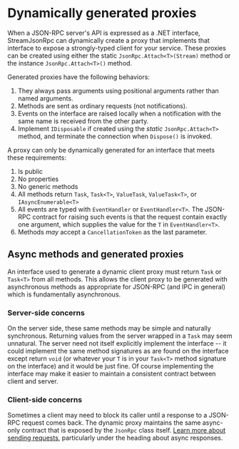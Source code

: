 # Dynamically generated proxies

When a JSON-RPC server's API is expressed as a .NET interface, StreamJsonRpc can dynamically create a proxy that implements that interface
to expose a strongly-typed client for your service. These proxies can be created using either the static `JsonRpc.Attach<T>(Stream)` method
or the instance `JsonRpc.Attach<T>()` method.

Generated proxies have the following behaviors:

1. They always pass arguments using positional arguments rather than named arguments.
1. Methods are sent as ordinary requests (not notifications).
1. Events on the interface are raised locally when a notification with the same name is received from the other party.
1. Implement `IDisposable` if created using the *static* `JsonRpc.Attach<T>` method, and terminate the connection when `Dispose()` is invoked.

A proxy can only be dynamically generated for an interface that meets these requirements:

1. Is public
1. No properties
1. No generic methods
1. All methods return `Task`, `Task<T>`, `ValueTask`, `ValueTask<T>`, or `IAsyncEnumerable<T>`
1. All events are typed with `EventHandler` or `EventHandler<T>`. The JSON-RPC contract for raising such events is that the request contain exactly one argument, which supplies the value for the `T` in `EventHandler<T>`.
1. Methods *may* accept a `CancellationToken` as the last parameter.

## Async methods and generated proxies

An interface used to generate a dynamic client proxy must return `Task` or `Task<T>` from all methods.
This allows the client proxy to be generated with asynchronous methods as appropriate for JSON-RPC (and IPC in general)
which is fundamentally asynchronous.

### Server-side concerns

On the server side, these same methods may be simple and naturally synchronous. Returning values from the server wrapped
in a `Task` may seem unnatural.
The server need not itself explicitly implement the interface -- it could implement the same method signatures as are
found on the interface except return `void` (or whatever your `T` is in your `Task<T>` method signature on the interface)
and it would be just fine. Of course implementing the interface may make it easier to maintain a consistent contract
between client and server.

### Client-side concerns

Sometimes a client may need to block its caller until a response to a JSON-RPC request comes back.
The dynamic proxy maintains the same async-only contract that is exposed by the `JsonRpc` class itself.
[Learn more about sending requests](sendrequest.md), particularly under the heading about async responses.
